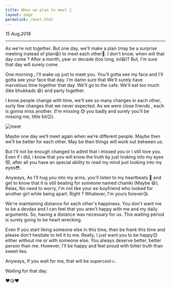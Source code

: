 ```yaml
---
title: When we plan to meet 🤗
layout: page
permalink: /meet.html
---
```


<i>15 Aug,2018</i>

<hr />

As we're not together. But one day, we'll make a plan (may be a surprise meeting instead of plan😆) to meet each other🤗. I don't know,  when will that day come ? After a month, year or decade (too long, lol😆)? But, I'm sure that day will surely come. 

One morning , I'll wake up just to meet you. You'll gotta see my face and I'll gotta see your face that day. I'm damn sure that We'll surely have marvelous time together that day. We'll go to the cafe. We'll eat too much (like bhukkads 😆) and party together.

I know people change with time, we'll see so many changes in each other, surly few changes that we never expected. As we were close friends , each is gonna miss another. (I'm missing 😓 you badly and surely you'll be missing me, little bit😉). 

![meet](../uploads/user/meet.jpg)

Maybe one day we’ll meet again when we’re different people. Maybe then we’ll be better for each other. May be then things will work out between us.

But I'll not be enough changed to admit that i missed you or i still love you. Even if i did, i know that you will know the truth by just looking into my eyes 😻, after all you have an special ability to read my mind just looking into my eyes😳.

Anyways, As I'll hug you into my arms, you'll listen to my heartbeats 💓 and get to know that it is still beating for someone named chamki (Maybe 😆). Relax, No need to worry, I'm not like your ex-boyfriend who looked for another girl while being apart. Right ? Whatever, I'm yours forever😘.

We're maintaining distance for each other's happiness. You don't want me to be a devdas and I can feel that you aren't happy with me and my daily arguments. So, having a distance was necessary for us. This waiting period is surely going to be heart wrecking.

Even If you start liking someone else in this time, then be frank this time and please don't hesitate to tell it to me. Really, I just want you to be happy😊 either without me or with someone else. You always deserve better, better person than me. However, I'll be happy and feel proud with bitter truth than sweet lies.

Anyways, If you wait for me, that will be supercool☺.

Waiting for that day.

❤😘❤